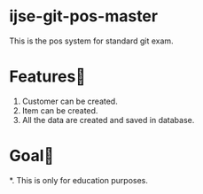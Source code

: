 # ijse-git-pos-master
This is the pos system for standard git exam.

# Features🎍
 1. Customer can be created.
 2. Item can be created.
 3. All the data are created and saved in database.
 
# Goal🧨

*. This is only for education purposes.
